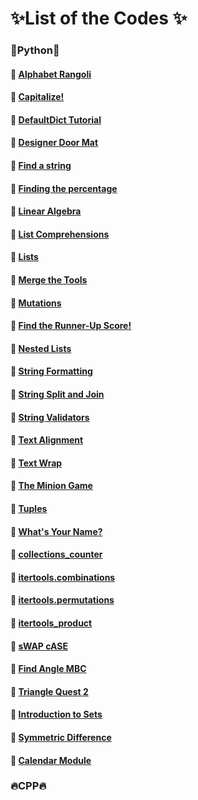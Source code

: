 # :sparkles:List of the Codes :sparkles:
### :rocket:Python:rocket:
#### :pushpin: [Alphabet Rangoli](https://www.hackerrank.com/challenges/alphabet-rangoli/problem)
#### :pushpin: [Capitalize!](https://www.hackerrank.com/challenges/capitalize/problem)
#### :pushpin: [DefaultDict Tutorial](https://www.hackerrank.com/challenges/defaultdict-tutorial/problem)
#### :pushpin: [Designer Door Mat](https://www.hackerrank.com/challenges/designer-door-mat/problem)
#### :pushpin: [Find a string](https://www.hackerrank.com/challenges/find-a-string/problem)
#### :pushpin: [Finding the percentage](https://www.hackerrank.com/challenges/finding-the-percentage/problem)
#### :pushpin: [Linear Algebra](https://www.hackerrank.com/challenges/np-linear-algebra/problem)
#### :pushpin: [List Comprehensions](https://www.hackerrank.com/challenges/list-comprehensions/problem)
#### :pushpin: [Lists](https://www.hackerrank.com/challenges/python-lists/problem)
#### :pushpin: [Merge the Tools](https://www.hackerrank.com/challenges/merge-the-tools/problem)
#### :pushpin: [Mutations](https://www.hackerrank.com/challenges/python-mutations/problem)
#### :pushpin: [Find the Runner-Up Score!](https://www.hackerrank.com/challenges/find-second-maximum-number-in-a-list/problem)
#### :pushpin: [Nested Lists](https://www.hackerrank.com/challenges/nested-list/problem)
#### :pushpin: [String Formatting](https://www.hackerrank.com/challenges/python-string-formatting/problem)
#### :pushpin: [String Split and Join](https://www.hackerrank.com/challenges/python-string-split-and-join/problem)
#### :pushpin: [String Validators](https://www.hackerrank.com/challenges/string-validators/problem)
#### :pushpin: [Text Alignment](https://www.hackerrank.com/challenges/text-alignment/problem)
#### :pushpin: [Text Wrap](https://www.hackerrank.com/challenges/text-wrap/problem)
#### :pushpin: [The Minion Game](https://www.hackerrank.com/challenges/the-minion-game/problem)
#### :pushpin: [Tuples](https://www.hackerrank.com/challenges/python-tuples/problem)
#### :pushpin: [What's Your Name?](https://www.hackerrank.com/challenges/whats-your-name/problem)
#### :pushpin: [collections_counter](https://www.hackerrank.com/challenges/collections-counter/problem)
#### :pushpin: [itertools.combinations](https://www.hackerrank.com/challenges/itertools-combinations/problem)
#### :pushpin: [itertools.permutations](https://www.hackerrank.com/challenges/itertools-permutations/problem)
#### :pushpin: [itertools_product](https://www.hackerrank.com/challenges/itertools-product/problem)
#### :pushpin: [sWAP cASE](https://www.hackerrank.com/challenges/itertools-product/problem)
#### :pushpin: [Find Angle MBC](https://www.hackerrank.com/challenges/find-angle/problem)
#### :pushpin: [Triangle Quest 2](https://www.hackerrank.com/challenges/triangle-quest-2/problem)
#### :pushpin: [Introduction to Sets](https://www.hackerrank.com/challenges/py-introduction-to-sets/problem)
#### :pushpin: [Symmetric Difference](https://www.hackerrank.com/challenges/symmetric-difference/problem)
#### :pushpin: [Calendar Module](https://www.hackerrank.com/challenges/calendar-module/problem)



### :fire:CPP:fire:
